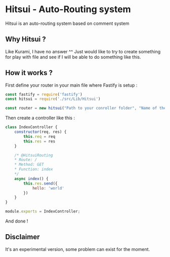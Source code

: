 # Hitsui - Auto-Routing system
Hitsui is an auto-routing system based on comment system

## Why Hitsui ?
Like Kurami, I have no answer ^^
Just would like to try to create something for play with file and see if I will be able to  do something like this.

## How it works ?
First define your router in your main file where Fastify is setup :


```js
const fastify = require('fastify')
const hitsui = require('./src/Lib/Hitsui')

const router = new hitsui("Path to your conroller folder", "Name of the folder").generateRoute(fastify)
```

Then create a controller like this :
```js
class IndexController {
    constructor(req, res) {
        this.req = req
        this.res = res
    }

    /* @HitsuiRouting
    * Route: /
    * Method: GET
    * Function: index
    */
    async index() {
        this.res.send({
            hello: 'world'
        })
    }
}

module.exports = IndexController;
```
And done !

## Disclaimer
It's an experimental version, some problem can exist for the moment.
